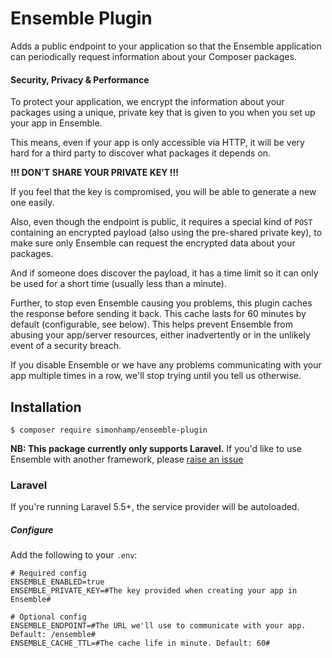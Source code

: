 # Ensemble Plugin
Adds a public endpoint to your application so that the Ensemble application
can periodically request information about your Composer packages.

#### Security, Privacy & Performance
To protect your application, we encrypt the information about your packages
using a unique, private key that is given to you when you set up your app in Ensemble.

This means, even if your app is only accessible via HTTP, it will be very hard for
a third party to discover what packages it depends on.

**!!! DON'T SHARE YOUR PRIVATE KEY !!!**

If you feel that the key is compromised, you will be able to generate a new one
easily.

Also, even though the endpoint is public, it requires a special kind of `POST`
containing an encrypted payload (also using the pre-shared private key), to make sure
only Ensemble can request the encrypted data about your packages.

And if someone does discover the payload, it has a time limit so it can only be used
for a short time (usually less than a minute). 

Further, to stop even Ensemble causing you problems, this plugin caches the response
before sending it back. This cache lasts for 60 minutes by default (configurable, see below).
This helps prevent Ensemble from abusing your app/server resources, either inadvertently
or in the unlikely event of a security breach.

If you disable Ensemble or we have any problems communicating with your app multiple times
in a row, we'll stop trying until you tell us otherwise.

## Installation
```
$ composer require simonhamp/ensemble-plugin
```

**NB: This package currently only supports Laravel.**
If you'd like to use Ensemble with another framework, please
[raise an issue](https://github.com/simonhamp/ensemble-plugin/issues/new?template=integration.md)

### Laravel
If you're running Laravel 5.5+, the service provider will be autoloaded.

##### Configure
Add the following to your `.env`:

```
# Required config
ENSEMBLE_ENABLED=true
ENSEMBLE_PRIVATE_KEY=#The key provided when creating your app in Ensemble#

# Optional config
ENSEMBLE_ENDPOINT=#The URL we'll use to communicate with your app. Default: /ensemble#
ENSEMBLE_CACHE_TTL=#The cache life in minute. Default: 60#
```
